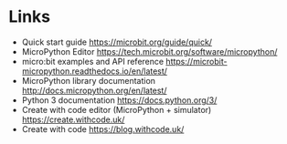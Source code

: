 # Links

* Quick start guide
  <https://microbit.org/guide/quick/>
* MicroPython Editor
  <https://tech.microbit.org/software/micropython/>
* micro:bit examples and API reference
  <https://microbit-micropython.readthedocs.io/en/latest/>
* MicroPython library documentation
  <http://docs.micropython.org/en/latest/>
* Python 3 documentation
  <https://docs.python.org/3/>
* Create with code editor (MicroPython + simulator)
  <https://create.withcode.uk/>
* Create with code
  <https://blog.withcode.uk/>
